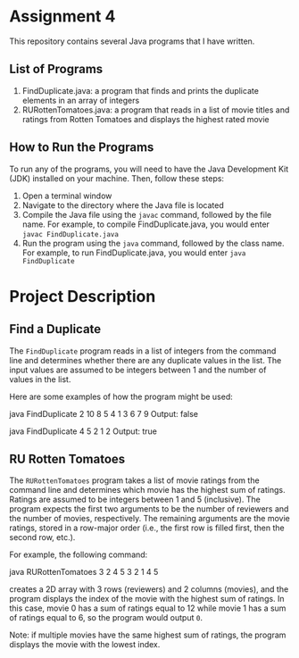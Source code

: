 # Assignment 4

This repository contains several Java programs that I have written. 

## List of Programs

1. FindDuplicate.java: a program that finds and prints the duplicate elements in an array of integers
2. RURottenTomatoes.java: a program that reads in a list of movie titles and ratings from Rotten Tomatoes and displays the highest rated movie

## How to Run the Programs

To run any of the programs, you will need to have the Java Development Kit (JDK) installed on your machine. Then, follow these steps:

1. Open a terminal window
2. Navigate to the directory where the Java file is located
3. Compile the Java file using the `javac` command, followed by the file name. For example, to compile FindDuplicate.java, you would enter `javac FindDuplicate.java`
4. Run the program using the `java` command, followed by the class name. For example, to run FindDuplicate.java, you would enter `java FindDuplicate`

# Project Description 

## Find a Duplicate

The `FindDuplicate` program reads in a list of integers from the command line and determines whether there are any duplicate values in the list. The input values are assumed to be integers between 1 and the number of values in the list.

Here are some examples of how the program might be used:

java FindDuplicate 2 10 8 5 4 1 3 6 7 9
Output: false

java FindDuplicate 4 5 2 1 2
Output: true


## RU Rotten Tomatoes

The `RURottenTomatoes` program takes a list of movie ratings from the command line and determines which movie has the highest sum of ratings. Ratings are assumed to be integers between 1 and 5 (inclusive). The program expects the first two arguments to be the number of reviewers and the number of movies, respectively. The remaining arguments are the movie ratings, stored in a row-major order (i.e., the first row is filled first, then the second row, etc.).

For example, the following command:

java RURottenTomatoes 3 2 4 5 3 2 1 4 5

creates a 2D array with 3 rows (reviewers) and 2 columns (movies), and the program displays the index of the movie with the highest sum of ratings. In this case, movie 0 has a sum of ratings equal to 12 while movie 1 has a sum of ratings equal to 6, so the program would output `0`.

Note: if multiple movies have the same highest sum of ratings, the program displays the movie with the lowest index.
